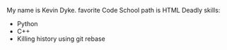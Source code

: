 My name is Kevin Dyke.
favorite Code School path is HTML
Deadly skills:
* Python
* C++
* Killing history using git rebase

